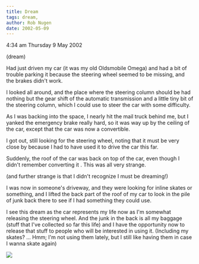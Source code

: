 ```yaml
---
title: Dream
tags: dream, 
author: Rob Nugen
date: 2002-05-09
---
```


<p class=date>4:34 am Thursday 9 May 2002</p>

<p class=note>(dream)</p>

<p class=dream>Had just driven my car (it was my old Oldsmobile Omega) and
had a bit of trouble parking it because the steering wheel seemed to be
missing, and the brakes didn't work.</p>

<p class=dream>I looked all around, and the place where the steering column
should be had nothing but the gear shift of the automatic transmission and a
little tiny bit of the steering column, which I could use to steer the car
with some difficulty.</p>

<p class=dream>As I was backing into the space, I nearly hit the mail truck
behind me, but I yanked the emergency brake really hard, so it was way up by
the ceiling of the car, except that the car was now a convertible.</p>

<p class=dream>I got out, still looking for the steering wheel, noting that
it must be very close by because I had to have used it to drive the car this
far.</p>

<p class=dream>Suddenly, the roof of the car was back on top of the car,
even though I didn't remember converting it .  This was all very
strange.</p>

<p class=note>(and further strange is that I didn't recognize I must be
dreaming!)</p>

<p class=dream>I was now in someone's driveway, and they were looking for
inline skates or something, and I lifted the back part of the roof of my car
to look in the pile of junk back there to see if I had something they could
use.</p>

<p>I see this dream as the car represents my life now as I'm somewhat
releasing the steering wheel.  And the junk in the back is all my baggage
(stuff that I've collected so far this life) and I have the opportunity now
to release that stuff to people who will be interested in using it.
(Including my skates? ... Hmm; I'm not using them lately, but I still like
having them in case I wanna skate again)</p>

<p><img src="/images/rob/wL-ROB.gif"/></p>
